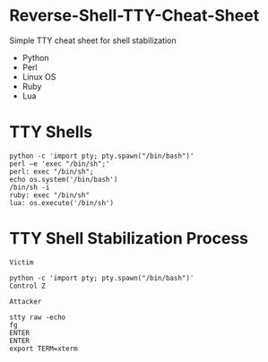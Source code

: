 # Reverse-Shell-TTY-Cheat-Sheet
Simple TTY cheat sheet for shell stabilization

- Python
- Perl
- Linux OS 
- Ruby
- Lua

# TTY Shells

```
python -c 'import pty; pty.spawn("/bin/bash")'
perl —e 'exec "/bin/sh";'
perl: exec "/bin/sh";
echo os.system('/bin/bash')
/bin/sh -i
ruby: exec "/bin/sh"
lua: os.execute('/bin/sh')

```
# TTY Shell Stabilization Process

```
Victim

python -c 'import pty; pty.spawn("/bin/bash")'
Control Z

Attacker 

stty raw -echo
fg
ENTER
ENTER
export TERM=xterm
```

